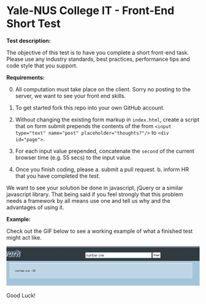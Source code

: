 Yale-NUS College IT - Front-End Short Test
==========================================

**Test description:**

The objective of this test is to have you complete a short front-end task. Please use 
any industry standards, best practices, performance tips and 
code style that you support. 

**Requirements:**

0. All computation must take place on the client. Sorry no posting to the server, we want to see your
   front end skills.

1. To get started fork this repo into your own GitHub account. 

2. Without changing the existing form markup in `index.html`, create a script that on form submit 
   prepends the contents of the from `<input type="text" name="post" placeholder="thoughts?"/>` 
   to `<div id="page">`. 

3. For each input value prepended, concatenate the `second` of the current browser time (e.g. 55 secs) to 
   the input value.

4. Once you finish coding, please
   a. submit a pull request.
   b. inform HR that you have completed the test.

We want to see your solution be done in javascript, jQuery or a similar javascript library. That being said if you feel strongly that this problem needs a framework by all means use one and tell us why and the advantages of using it.

**Example:**

Check out the GIF below to see a working example of what a finished test might act like. 

![](steps.gif)

Good Luck!
